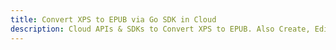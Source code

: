 ---title: Convert XPS to EPUB via Go SDK in Clouddescription: Cloud APIs & SDKs to Convert XPS to EPUB. Also Create, Edit & Render Microsoft Word & OpenOffice documents in the Cloud.---